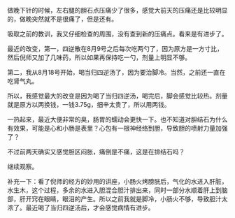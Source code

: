 做晚下针的时候，左右腿的胆石点压痛少了很多，感觉大前天的压痛还是比较明显的，做晚突然就不是很痛了，但是还有。

吸取之前的教训，我又仔细检查的周围，没有查到新的压痛点。看来是有进步了。

最近的改变，第一，四逆散在8月9号之后每次吃两勺了，因为原方是一方寸比，然后倪师又加了几味药，所以如果再保持吃一勺，剂量上明显不够。

第二，我从8月18号开始，喝当归四逆汤了，因为要治脚冷。当然，之前还一直在吃肾气丸。

所以，我感觉最大的改变是因为喝了当归四逆汤，喝完后，脚会感觉比较热。剂量就是原方以两换钱，一钱3.75g，细辛太贵了，所以用两钱。

一热起来，最近大便非常的臭，肠胃的蠕动会更快一下。也不知道对胆结石为什么有效果，可能是心和小肠是表里？心包有一根神经络到胆，导致胆的喷射力量加强了？

不过前两天确实又感觉胆区闷胀，痛倒是不痛，这是在排结石吗？

继续观察。

补充一下：看了倪师的经方的妙用的讲座，小肠火烤膀胱后，气化的水进入肝脏，水生木，这个过程，多余的水进入胆混合胆汁排出来，同时一部分水顺着肝上到脑部，肝开窍在眼睛，眼泪的产生。所以之前我就是脚冷，小肠火不够，导致胆汁太浓了。最近喝了当归四逆汤后，才会感觉病情有进步。